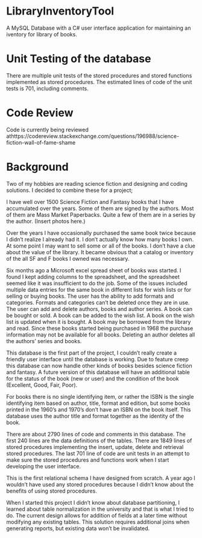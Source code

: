 # LibraryInventoryTool
A MySQL Database with a C# user interface application for maintaining an iventory for library of books.

# Unit Testing of the database
There are multiple unit tests of the stored procedures and stored functions implemented as stored procedures.
The estimated lines of code of the unit tests is 701, including comments.

# Code Review
Code is currently being reviewed athttps://codereview.stackexchange.com/questions/196988/science-fiction-wall-of-fame-shame

# Background
Two of my hobbies are reading science fiction and designing and coding solutions. I decided to combine these for a project;

I have well over 1500 Science Fiction and Fantasy books that I have accumulated over the years. Some of them are signed by the authors. Most of them are Mass Market Paperbacks. Quite a few of them are in a series by the author.
(Insert photos here.)

Over the years I have occasionally purchased the same book twice because I didn’t realize I already had it. I don’t actually know how many books I own. At some point I may want to sell some or all of the books. I don’t have a clue about the value of the library. It became obvious that a catalog or inventory of the all SF and F books I owned was necessary.

Six months ago a Microsoft excel spread sheet of books was started. I found I kept adding columns to the spreadsheet, and the spreadsheet seemed like it was insufficient to do the job. Some of the issues included multiple data entries for the same book in different lists for wish lists or for selling or buying books.
The user has the ability to add formats and categories. Formats and categories can’t be deleted once they are in use. The user can add and delete authors, books and author series. A book can be bought or sold. A book can be added to the wish list. A book on the wish list is updated when it is bought. A book may be borrowed from the library and read. Since these books started being purchased in 1968 the purchase information may not be available for all books. Deleting an author deletes all the authors’ series and books.

This database is the first part of the project, I couldn’t really create a friendly user interface until the database is working.
Due to feature creep this database can now handle other kinds of books besides science fiction and fantasy. A future version of this database will have an additional table for the status of the book (new or user) and the condition of the book (Excellent, Good, Fair, Poor).

For books there is no single identifying item, or rather the ISBN is the single identifying item based on author, title, format and edition, but some books printed in the 1960’s and 1970’s don’t have an ISBN on the book itself. This database uses the author title and format together as the identity of the book.

There are about 2790 lines of code and comments in this database. The first 240 lines are the data definitions of the tables. There are 1849 lines of stored procedures implementing the insert, update, delete and retrieval stored procedures. The last 701 line of code are unit tests in an attempt to make sure the stored procedures and functions work when I start developing the user interface.

This is the first relational schema I have designed from scratch. A year ago I wouldn’t have used any stored procedures because I didn’t know about the benefits of using stored procedures.

When I started this project I didn’t know about database partitioning, I learned about table normalization in the university and that is what I tried to do. The current design allows for addition of fields at a later time without modifying any existing tables. This solution requires additional joins when generating reports, but existing data won’t be invalidated.

